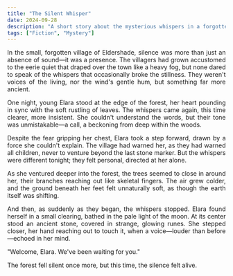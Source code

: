 ```yaml
---
title: "The Silent Whisper"
date: 2024-09-28
description: "A short story about the mysterious whispers in a forgotten village."
tags: ["Fiction", "Mystery"]
---
```


<div style="text-align: justify">
In the small, forgotten village of Eldershade, silence was more than just an absence of sound—it was a presence. The villagers had grown accustomed to the eerie quiet that draped over the town like a heavy fog, but none dared to speak of the whispers that occasionally broke the stillness. They weren't voices of the living, nor the wind's gentle hum, but something far more ancient.

One night, young Elara stood at the edge of the forest, her heart pounding in sync with the soft rustling of leaves. The whispers came again, this time clearer, more insistent. She couldn't understand the words, but their tone was unmistakable—a call, a beckoning from deep within the woods. 

Despite the fear gripping her chest, Elara took a step forward, drawn by a force she couldn't explain. The village had warned her, as they had warned all children, never to venture beyond the last stone marker. But the whispers were different tonight; they felt personal, directed at her alone.

As she ventured deeper into the forest, the trees seemed to close in around her, their branches reaching out like skeletal fingers. The air grew colder, and the ground beneath her feet felt unnaturally soft, as though the earth itself was shifting. 

And then, as suddenly as they began, the whispers stopped. Elara found herself in a small clearing, bathed in the pale light of the moon. At its center stood an ancient stone, covered in strange, glowing runes. She stepped closer, her hand reaching out to touch it, when a voice—louder than before—echoed in her mind.

"Welcome, Elara. We've been waiting for you."

The forest fell silent once more, but this time, the silence felt alive.
</div>
